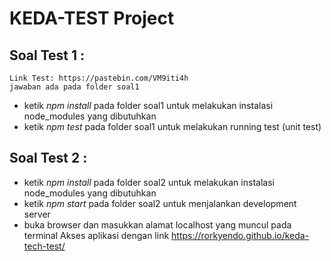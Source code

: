 # KEDA-TEST Project
## Soal Test 1 :
    Link Test: https://pastebin.com/VM9iti4h
    jawaban ada pada folder soal1
- ketik *npm install* pada folder soal1 untuk melakukan instalasi node_modules yang dibutuhkan
- ketik *npm test* pada folder soal1 untuk melakukan running test (unit test)

## Soal Test 2 :  
- ketik *npm install* pada folder soal2 untuk melakukan instalasi node_modules yang dibutuhkan
- ketik *npm start* pada folder soal2 untuk menjalankan development server
- buka browser dan masukkan alamat localhost yang muncul pada terminal
    Akses aplikasi dengan link https://rorkyendo.github.io/keda-tech-test/